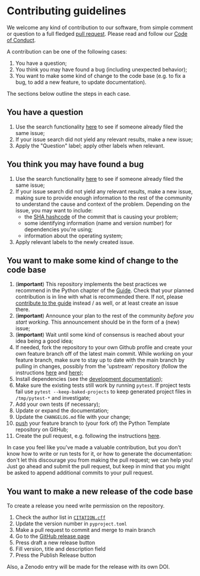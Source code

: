 # Contributing guidelines

We welcome any kind of contribution to our software, from simple comment or question to a full fledged [pull request](https://help.github.com/articles/about-pull-requests/). Please read and follow our [Code of Conduct](CODE_OF_CONDUCT.md).

A contribution can be one of the following cases:

1. You have a question;
1. You think you may have found a bug (including unexpected behavior);
1. You want to make some kind of change to the code base (e.g. to fix a bug, to add a new feature, to update documentation).

The sections below outline the steps in each case.

## You have a question

1. Use the search functionality [here](https://github.com/nlesc/python-template/issues) to see if someone already filed the same issue;
1. If your issue search did not yield any relevant results, make a new issue;
1. Apply the "Question" label; apply other labels when relevant.

## You think you may have found a bug

1. Use the search functionality [here](https://github.com/nlesc/python-template/issues) to see if someone already filed the same issue;
1. If your issue search did not yield any relevant results, make a new issue, making sure to provide enough information to the rest of the community to understand the cause and context of the problem. Depending on the issue, you may want to include:
    - the [SHA hashcode](https://help.github.com/articles/autolinked-references-and-urls/#commit-shas) of the commit that is causing your problem;
    - some identifying information (name and version number) for dependencies you're using;
    - information about the operating system;
1. Apply relevant labels to the newly created issue.

## You want to make some kind of change to the code base

1. (**important**) This repository implements the best practices we recommend in the Python chapter of the [Guide](https://guide.esciencecenter.nl/#/best_practices/language_guides/python). Check that your planned contribution is
in line with what is recommended there. If not, please [contribute to the guide](https://github.com/NLeSC/guide/blob/main/CONTRIBUTING.md) instead / as well, or at least create an issue there.
1. (**important**) Announce your plan to the rest of the community _before you start working_. This announcement should be in the form of a (new) issue;
1. (**important**) Wait until some kind of consensus is reached about your idea being a good idea;
1. If needed, fork the repository to your own Github profile and create your own feature branch off of the latest main commit. While working on your feature branch, make sure to stay up to date with the main branch by pulling in changes, possibly from the 'upstream' repository (follow the instructions [here](https://help.github.com/articles/configuring-a-remote-for-a-fork/) and [here](https://help.github.com/articles/syncing-a-fork/));
1. Install dependencies (see the [development documentation](README.dev.md#create-a-virtual-environment));
1. Make sure the existing tests still work by running ``pytest``. If project tests fail use ``pytest --keep-baked-projects`` to keep generated project files in `/tmp/pytest-*` and investigate;
1. Add your own tests (if necessary);
1. Update or expand the documentation;
1. Update the `CHANGELOG.md` file with your change;
1. [push](http://rogerdudler.github.io/git-guide/) your feature branch to (your fork of) the Python Template repository on GitHub;
1. Create the pull request, e.g. following the instructions [here](https://help.github.com/articles/creating-a-pull-request/).

In case you feel like you've made a valuable contribution, but you don't know how to write or run tests for it, or how to generate the documentation: don't let this discourage you from making the pull request; we can help you! Just go ahead and submit the pull request, but keep in mind that you might be asked to append additional commits to your pull request.

## You want to make a new release of the code base

To create a release you need write permission on the repository.

1. Check the author list in [`CITATION.cff`](CITATION.cff)
1. Update the version number in `pyproject.toml`
1. Make a pull request to commit and merge to main branch
1. Go to the [GitHub release page](https://github.com/nlesc/python-template/releases)
1. Press draft a new release button
1. Fill version, title and description field
1. Press the Publish Release button

Also, a Zenodo entry will be made for the release with its own DOI.